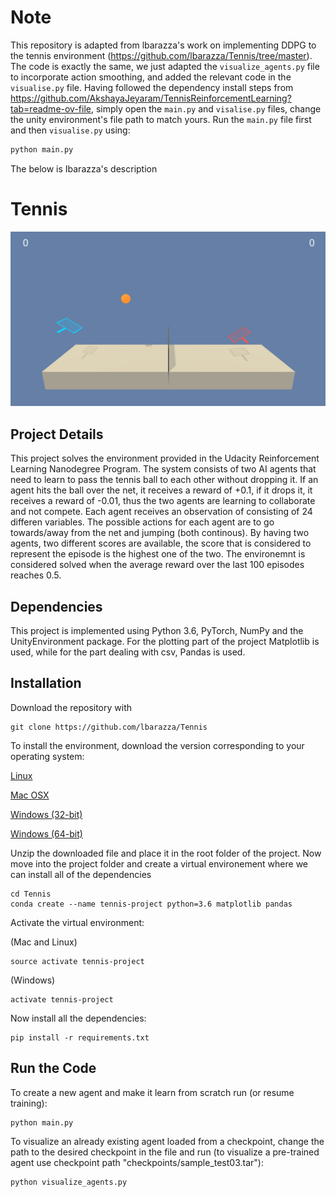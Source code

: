 # Note
This repository is adapted from lbarazza's work on implementing DDPG to the tennis environment (https://github.com/lbarazza/Tennis/tree/master). The code is exactly the same, we just adapted the ```visualize_agents.py``` file to incorporate action smoothing, and added the relevant code in the ```visualise.py``` file. Having followed the dependency install steps from https://github.com/AkshayaJeyaram/TennisReinforcementLearning?tab=readme-ov-file, simply open the ```main.py``` and ```visalise.py``` files, change the unity environment's file path to match yours. Run the ```main.py``` file first and then ```visualise.py``` using:
```bash
python main.py
```
The below is Ibarazza's description

# Tennis
![alt text](https://raw.githubusercontent.com/lbarazza/Tennis/master/images/tennis_ex_image.png "Tennis image")

## Project Details
This project solves the environment provided in the Udacity Reinforcement Learning Nanodegree Program. The system consists of two AI agents that need to learn to pass the tennis ball to each other without dropping it. If an agent hits the ball over the net, it receives a reward of +0.1, if it drops it, it receives a reward of -0.01, thus the two agents are learning to collaborate and not compete. Each agent receives an observation of consisting of 24 differen variables. The possible actions for each agent are to go towards/away from the net and jumping (both continous). By having two agents, two different scores are available, the score that is considered to represent the episode is the highest one of the two. The environemnt is considered solved when the average reward over the last 100 episodes reaches 0.5.

## Dependencies
This project is implemented using Python 3.6, PyTorch, NumPy and the UnityEnvironment package. For the plotting part of the project Matplotlib is used, while for the part dealing with csv, Pandas is used.

## Installation
Download the repository with

```
git clone https://github.com/lbarazza/Tennis
```

To install the environment, download the version corresponding to your operating system:

[Linux](https://s3-us-west-1.amazonaws.com/udacity-drlnd/P3/Tennis/Tennis_Linux.zip)

[Mac OSX](https://s3-us-west-1.amazonaws.com/udacity-drlnd/P3/Tennis/Tennis.app.zip)

[Windows (32-bit)](https://s3-us-west-1.amazonaws.com/udacity-drlnd/P3/Tennis/Tennis_Windows_x86.zip)

[Windows (64-bit)](https://s3-us-west-1.amazonaws.com/udacity-drlnd/P3/Tennis/Tennis_Windows_x86_64.zip)

Unzip the downloaded file and place it in the root folder of the project.
Now move into the project folder and create a virtual environement where we can install all of the dependencies

```
cd Tennis
conda create --name tennis-project python=3.6 matplotlib pandas
```

Activate the virtual environment:

(Mac and Linux)
```
source activate tennis-project
```

(Windows)
```
activate tennis-project
```

Now install all the dependencies:

```
pip install -r requirements.txt
```

## Run the Code
To create a new agent and make it learn from scratch run (or resume training):

```
python main.py
```

To visualize an already existing agent loaded from a checkpoint, change the path to the desired checkpoint in the file and run (to visualize a pre-trained agent use checkpoint path "checkpoints/sample_test03.tar"):

```
python visualize_agents.py
```
